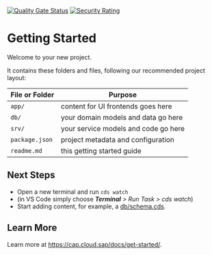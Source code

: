 [![Quality Gate Status](https://sonarcloud.io/api/project_badges/measure?project=RiskManagement2&metric=alert_status)](https://sonarcloud.io/summary/new_code?id=RiskManagement2)
[![Security Rating](https://sonarcloud.io/api/project_badges/measure?project=RiskManagement2&metric=security_rating)](https://sonarcloud.io/summary/new_code?id=RiskManagement2)


# Getting Started

Welcome to your new project.

It contains these folders and files, following our recommended project layout:

File or Folder | Purpose
---------|----------
`app/` | content for UI frontends goes here
`db/` | your domain models and data go here
`srv/` | your service models and code go here
`package.json` | project metadata and configuration
`readme.md` | this getting started guide


## Next Steps

- Open a new terminal and run `cds watch` 
- (in VS Code simply choose _**Terminal** > Run Task > cds watch_)
- Start adding content, for example, a [db/schema.cds](db/schema.cds).


## Learn More

Learn more at https://cap.cloud.sap/docs/get-started/.
